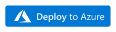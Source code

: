 
[![Deploy To Azure](https://raw.githubusercontent.com/Azure/azure-quickstart-templates/master/1-CONTRIBUTION-GUIDE/images/deploytoazure.svg?sanitize=true)](https://portal.azure.com/#create/Microsoft.Template/uri/https://github.com/kalanchiyamtutorial/test_arm/blob/master/Simple_one/azuredeploy.json)  


